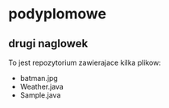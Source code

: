 # podyplomowe
## drugi naglowek
To jest repozytorium zawierajace kilka plikow:
* batman.jpg 
* Weather.java 
* Sample.java 
